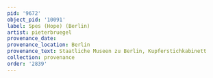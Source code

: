 ```yaml
---
pid: '9672'
object_pid: '10091'
label: Spes (Hope) (Berlin)
artist: pieterbruegel
provenance_date:
provenance_location: Berlin
provenance_text: Staatliche Museen zu Berlin, Kupferstichkabinett
collection: provenance
order: '2839'
---
```

